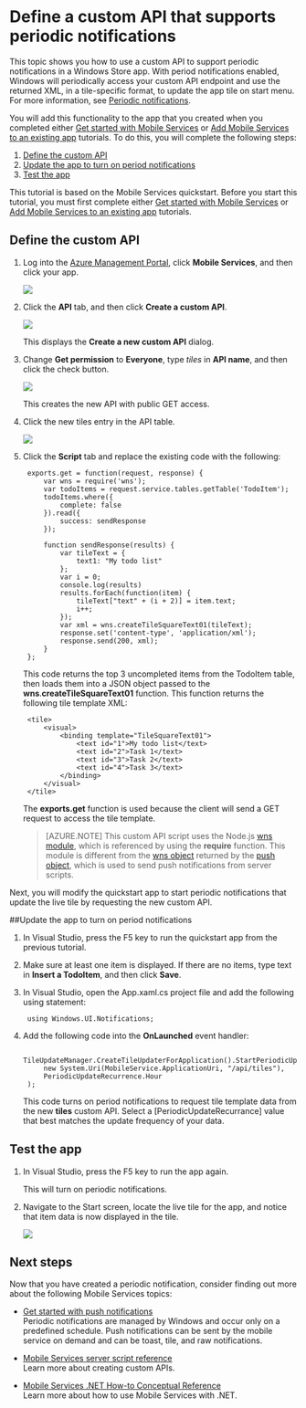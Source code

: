 <properties 
	pageTitle="Define a custom API that supports pull notifications | Microsoft Azure" 
	description="Learn how to Define a custom API that supports periodic notifications in Windows Store apps that use Azure Mobile Services." 
	services="mobile-services" 
	documentationCenter="windows" 
	authors="ggailey777" 
	manager="dwrede" 
	editor=""/>

<tags 
	ms.service="mobile-services" 
	ms.workload="mobile" 
	ms.tgt_pltfrm="windows" 
	ms.devlang="dotnet" 
	ms.topic="article" 
	ms.date="08/08/2015" 
	ms.author="glenga"/>

# Define a custom API that supports periodic notifications

This topic shows you how to use a custom API to support periodic notifications in a Windows Store app. With period notifications enabled, Windows will periodically access your custom API endpoint and use the returned XML, in a tile-specific format, to update the app tile on start menu. For more information, see [Periodic notifications]. 

You will add this functionality to the app that you created when you completed either [Get started with Mobile Services] or [Add Mobile Services to an existing app] tutorials. To do this, you will complete the following steps:

1. [Define the custom API]
2. [Update the app to turn on period notifications]
3. [Test the app] 

This tutorial is based on the Mobile Services quickstart. Before you start this tutorial, you must first complete either [Get started with Mobile Services] or [Add Mobile Services to an existing app] tutorials.  

## <a name="define-custom-api"></a>Define the custom API

1. Log into the [Azure Management Portal], click **Mobile Services**, and then click your app.

   	![][0]

2. Click the **API** tab, and then click **Create a custom API**.

   	![][1]

	This displays the **Create a new custom API** dialog.

3. Change **Get permission** to **Everyone**, type _tiles_ in **API name**, and then click the check button.

   	![][2]

	This creates the new API with public GET access.

4. Click the new tiles entry in the API table.

	![][3]

5. Click the **Script** tab and replace the existing code with the following:

		exports.get = function(request, response) {
		    var wns = require('wns');
		    var todoItems = request.service.tables.getTable('TodoItem');
		    todoItems.where({
		        complete: false
		    }).read({
		        success: sendResponse
		    });
		
		    function sendResponse(results) {
		        var tileText = {
		            text1: "My todo list"
		        };
		        var i = 0;
		        console.log(results)
		        results.forEach(function(item) {
		            tileText["text" + (i + 2)] = item.text;
		            i++;
		        });
		        var xml = wns.createTileSquareText01(tileText);
		        response.set('content-type', 'application/xml');
		        response.send(200, xml);
		    }
		};

	This code returns the top 3 uncompleted items from the TodoItem table, then loads them into a JSON object passed to the **wns**.**createTileSquareText01** function. This function returns the following tile template XML:

		<tile>
			<visual>
				<binding template="TileSquareText01">
					<text id="1">My todo list</text>
					<text id="2">Task 1</text>
					<text id="3">Task 2</text>
					<text id="4">Task 3</text>
				</binding>
			</visual>
		</tile>

	The **exports.get** function is used because the client will send a GET request to access the tile template.

   	> [AZURE.NOTE] This custom API script uses the Node.js [wns module](http://go.microsoft.com/fwlink/p/?LinkId=306750), which is referenced by using the **require** function. This module is different from the [wns object](http://go.microsoft.com/fwlink/p/?LinkId=260591) returned by the [push object](http://msdn.microsoft.com/library/windowsazure/jj554217.aspx), which is used to send push notifications from server scripts.

Next, you will modify the quickstart app to start periodic notifications that update the live tile by requesting the new custom API.

##<a name="update-app"></a>Update the app to turn on period notifications

1. In Visual Studio, press the F5 key to run the quickstart app from the previous tutorial.

2. Make sure at least one item is displayed. If there are no items, type text in **Insert a TodoItem**, and then click **Save**.

3. In Visual Studio, open the App.xaml.cs project file and add the following using statement:

		using Windows.UI.Notifications;

4. Add the following code into the **OnLaunched** event handler:

        TileUpdateManager.CreateTileUpdaterForApplication().StartPeriodicUpdate(
            new System.Uri(MobileService.ApplicationUri, "/api/tiles"),
            PeriodicUpdateRecurrence.Hour
        );

	This code turns on period notifications to request tile template data from the new **tiles** custom API. Select a [PeriodicUpdateRecurrance] value that best matches the update frequency of your data.

## <a name="test-app"></a>Test the app

1. In Visual Studio, press the F5 key to run the app again.

	This will turn on periodic notifications.

2. Navigate to the Start screen, locate the live tile for the app, and notice that item data is now displayed in the tile.

 	![][4]

## Next steps

Now that you have created a periodic notification, consider finding out more about the following Mobile Services topics:

* [Get started with push notifications]
	<br/>Periodic notifications are managed by Windows and occur only on a predefined schedule. Push notifications can be sent by the mobile service on demand and can be toast, tile, and raw notifications.

* [Mobile Services server script reference]
  <br/>Learn more about creating custom APIs.

* [Mobile Services .NET How-to Conceptual Reference]
  <br/>Learn more about how to use Mobile Services with .NET.

<!-- Anchors. -->
[Define the custom API]: #define-custom-api
[Update the app to turn on period notifications]: #update-app
[Test the app]: #test-app
[Next Steps]: #next-steps

<!-- Images. -->
[0]: ./media/mobile-services-windows-store-dotnet-create-pull-notifications/mobile-services-selection.png
[1]: ./media/mobile-services-windows-store-dotnet-create-pull-notifications/mobile-custom-api-create.png
[2]: ./media/mobile-services-windows-store-dotnet-create-pull-notifications/mobile-custom-api-create-dialog.png
[3]: ./media/mobile-services-windows-store-dotnet-create-pull-notifications/mobile-custom-api-select.png
[4]: ./media/mobile-services-windows-store-dotnet-create-pull-notifications/mobile-custom-api-live-tile.png

<!-- URLs. -->
[Windows Push Notifications & Live Connect]: http://go.microsoft.com/fwlink/?LinkID=257677
[Mobile Services server script reference]: http://go.microsoft.com/fwlink/?LinkId=262293
[My Apps dashboard]: http://go.microsoft.com/fwlink/?LinkId=262039
[Get started with Mobile Services]: mobile-services-javascript-backend-windows-store-dotnet-get-started.md
[Add Mobile Services to an existing app]: ../mobile-services-windows-store-dotnet-get-started.md
[Get started with push notifications]: ../mobile-services-javascript-backend-windows-store-dotnet-get-started-push.md

[Azure Management Portal]: https://manage.windowsazure.com/
[Periodic notifications]: http://msdn.microsoft.com/library/windows/apps/jj150587.aspx

[Mobile Services .NET How-to Conceptual Reference]: mobile-services-windows-dotnet-how-to-use-client-library.md

 
